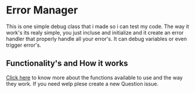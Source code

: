 Error Manager
====
This is one simple debug class that i made so i can test my code. The way it work's its realy simple, you just incluse and initialize and it create an error handler that properly handle all your error's. It can debug variables or even trigger error's.

## Functionality's and How it works
[Click here](https://github.com/mrfhitz/ErrorManager/wiki/How-to-use-ErrorManager) to know more about the functions available to use and the way they work. 
If you need welp plese create a new Question issue.
